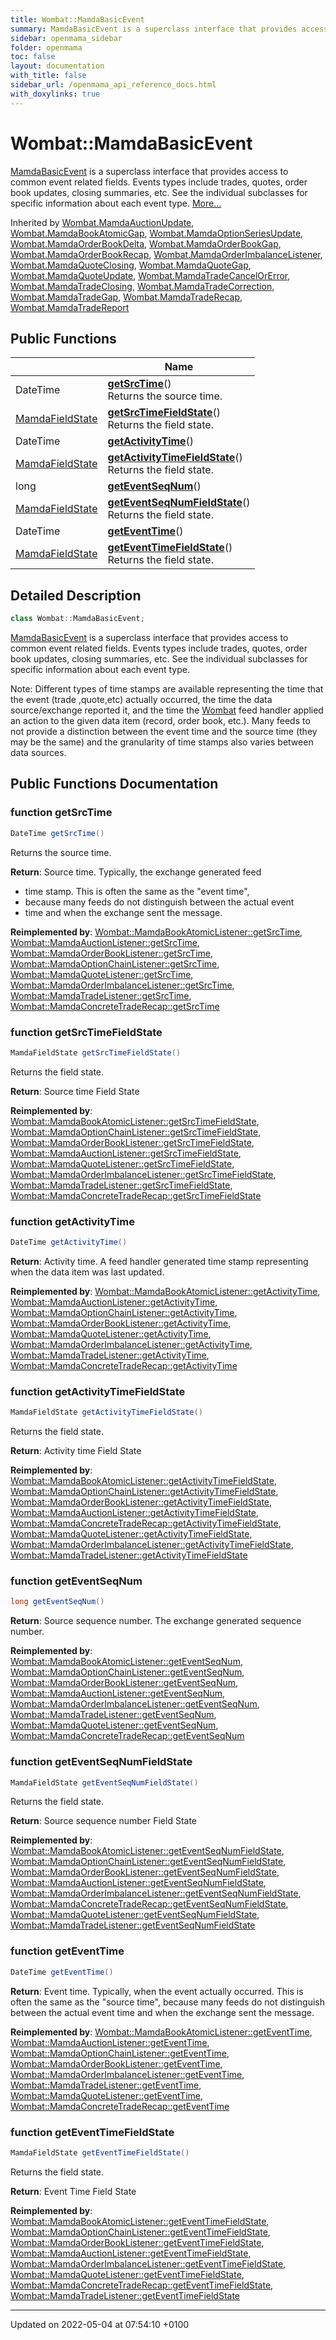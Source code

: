 ```yaml
---
title: Wombat::MamdaBasicEvent
summary: MamdaBasicEvent is a superclass interface that provides access to common event related fields. Events types include trades, quotes, order book updates, closing summaries, etc. See the individual subclasses for specific information about each event type. 
sidebar: openmama_sidebar
folder: openmama
toc: false
layout: documentation
with_title: false
sidebar_url: /openmama_api_reference_docs.html
with_doxylinks: true
---
```


# Wombat::MamdaBasicEvent



[MamdaBasicEvent]() is a superclass interface that provides access to common event related fields. Events types include trades, quotes, order book updates, closing summaries, etc. See the individual subclasses for specific information about each event type.  [More...](#detailed-description)

Inherited by [Wombat.MamdaAuctionUpdate](interfaceWombat_1_1MamdaAuctionUpdate.html), [Wombat.MamdaBookAtomicGap](interfaceWombat_1_1MamdaBookAtomicGap.html), [Wombat.MamdaOptionSeriesUpdate](interfaceWombat_1_1MamdaOptionSeriesUpdate.html), [Wombat.MamdaOrderBookDelta](interfaceWombat_1_1MamdaOrderBookDelta.html), [Wombat.MamdaOrderBookGap](interfaceWombat_1_1MamdaOrderBookGap.html), [Wombat.MamdaOrderBookRecap](interfaceWombat_1_1MamdaOrderBookRecap.html), [Wombat.MamdaOrderImbalanceListener](classWombat_1_1MamdaOrderImbalanceListener.html), [Wombat.MamdaQuoteClosing](interfaceWombat_1_1MamdaQuoteClosing.html), [Wombat.MamdaQuoteGap](interfaceWombat_1_1MamdaQuoteGap.html), [Wombat.MamdaQuoteUpdate](interfaceWombat_1_1MamdaQuoteUpdate.html), [Wombat.MamdaTradeCancelOrError](interfaceWombat_1_1MamdaTradeCancelOrError.html), [Wombat.MamdaTradeClosing](interfaceWombat_1_1MamdaTradeClosing.html), [Wombat.MamdaTradeCorrection](interfaceWombat_1_1MamdaTradeCorrection.html), [Wombat.MamdaTradeGap](interfaceWombat_1_1MamdaTradeGap.html), [Wombat.MamdaTradeRecap](interfaceWombat_1_1MamdaTradeRecap.html), [Wombat.MamdaTradeReport](interfaceWombat_1_1MamdaTradeReport.html)

## Public Functions

|                | Name           |
| -------------- | -------------- |
| DateTime | **[getSrcTime](interfaceWombat_1_1MamdaBasicEvent.html#function-getsrctime)**()<br>Returns the source time.  |
| [MamdaFieldState](namespaceWombat.html#enum-mamdafieldstate) | **[getSrcTimeFieldState](interfaceWombat_1_1MamdaBasicEvent.html#function-getsrctimefieldstate)**()<br>Returns the field state.  |
| DateTime | **[getActivityTime](interfaceWombat_1_1MamdaBasicEvent.html#function-getactivitytime)**() |
| [MamdaFieldState](namespaceWombat.html#enum-mamdafieldstate) | **[getActivityTimeFieldState](interfaceWombat_1_1MamdaBasicEvent.html#function-getactivitytimefieldstate)**()<br>Returns the field state.  |
| long | **[getEventSeqNum](interfaceWombat_1_1MamdaBasicEvent.html#function-geteventseqnum)**() |
| [MamdaFieldState](namespaceWombat.html#enum-mamdafieldstate) | **[getEventSeqNumFieldState](interfaceWombat_1_1MamdaBasicEvent.html#function-geteventseqnumfieldstate)**()<br>Returns the field state.  |
| DateTime | **[getEventTime](interfaceWombat_1_1MamdaBasicEvent.html#function-geteventtime)**() |
| [MamdaFieldState](namespaceWombat.html#enum-mamdafieldstate) | **[getEventTimeFieldState](interfaceWombat_1_1MamdaBasicEvent.html#function-geteventtimefieldstate)**()<br>Returns the field state.  |

## Detailed Description

```csharp
class Wombat::MamdaBasicEvent;
```

[MamdaBasicEvent]() is a superclass interface that provides access to common event related fields. Events types include trades, quotes, order book updates, closing summaries, etc. See the individual subclasses for specific information about each event type. 

Note: Different types of time stamps are available representing the time that the event (trade ,quote,etc) actually occurred, the time the data source/exchange reported it, and the time the [Wombat](namespaceWombat.html) feed handler applied an action to the given data item (record, order book, etc.). Many feeds to not provide a distinction between the event time and the source time (they may be the same) and the granularity of time stamps also varies between data sources.

## Public Functions Documentation

### function getSrcTime

```csharp
DateTime getSrcTime()
```

Returns the source time. 

**Return**: Source time. Typically, the exchange generated feed

* time stamp. This is often the same as the "event time",
* because many feeds do not distinguish between the actual event
* time and when the exchange sent the message.

**Reimplemented by**: [Wombat::MamdaBookAtomicListener::getSrcTime](classWombat_1_1MamdaBookAtomicListener.html#function-getsrctime), [Wombat::MamdaAuctionListener::getSrcTime](classWombat_1_1MamdaAuctionListener.html#function-getsrctime), [Wombat::MamdaOrderBookListener::getSrcTime](classWombat_1_1MamdaOrderBookListener.html#function-getsrctime), [Wombat::MamdaOptionChainListener::getSrcTime](classWombat_1_1MamdaOptionChainListener.html#function-getsrctime), [Wombat::MamdaQuoteListener::getSrcTime](classWombat_1_1MamdaQuoteListener.html#function-getsrctime), [Wombat::MamdaOrderImbalanceListener::getSrcTime](classWombat_1_1MamdaOrderImbalanceListener.html#function-getsrctime), [Wombat::MamdaTradeListener::getSrcTime](classWombat_1_1MamdaTradeListener.html#function-getsrctime), [Wombat::MamdaConcreteTradeRecap::getSrcTime](classWombat_1_1MamdaConcreteTradeRecap.html#function-getsrctime)


### function getSrcTimeFieldState

```csharp
MamdaFieldState getSrcTimeFieldState()
```

Returns the field state. 

**Return**: Source time Field State

**Reimplemented by**: [Wombat::MamdaBookAtomicListener::getSrcTimeFieldState](classWombat_1_1MamdaBookAtomicListener.html#function-getsrctimefieldstate), [Wombat::MamdaOptionChainListener::getSrcTimeFieldState](classWombat_1_1MamdaOptionChainListener.html#function-getsrctimefieldstate), [Wombat::MamdaOrderBookListener::getSrcTimeFieldState](classWombat_1_1MamdaOrderBookListener.html#function-getsrctimefieldstate), [Wombat::MamdaAuctionListener::getSrcTimeFieldState](classWombat_1_1MamdaAuctionListener.html#function-getsrctimefieldstate), [Wombat::MamdaQuoteListener::getSrcTimeFieldState](classWombat_1_1MamdaQuoteListener.html#function-getsrctimefieldstate), [Wombat::MamdaOrderImbalanceListener::getSrcTimeFieldState](classWombat_1_1MamdaOrderImbalanceListener.html#function-getsrctimefieldstate), [Wombat::MamdaTradeListener::getSrcTimeFieldState](classWombat_1_1MamdaTradeListener.html#function-getsrctimefieldstate), [Wombat::MamdaConcreteTradeRecap::getSrcTimeFieldState](classWombat_1_1MamdaConcreteTradeRecap.html#function-getsrctimefieldstate)


### function getActivityTime

```csharp
DateTime getActivityTime()
```


**Return**: Activity time. A feed handler generated time stamp representing when the data item was last updated.

**Reimplemented by**: [Wombat::MamdaBookAtomicListener::getActivityTime](classWombat_1_1MamdaBookAtomicListener.html#function-getactivitytime), [Wombat::MamdaAuctionListener::getActivityTime](classWombat_1_1MamdaAuctionListener.html#function-getactivitytime), [Wombat::MamdaOptionChainListener::getActivityTime](classWombat_1_1MamdaOptionChainListener.html#function-getactivitytime), [Wombat::MamdaOrderBookListener::getActivityTime](classWombat_1_1MamdaOrderBookListener.html#function-getactivitytime), [Wombat::MamdaQuoteListener::getActivityTime](classWombat_1_1MamdaQuoteListener.html#function-getactivitytime), [Wombat::MamdaOrderImbalanceListener::getActivityTime](classWombat_1_1MamdaOrderImbalanceListener.html#function-getactivitytime), [Wombat::MamdaTradeListener::getActivityTime](classWombat_1_1MamdaTradeListener.html#function-getactivitytime), [Wombat::MamdaConcreteTradeRecap::getActivityTime](classWombat_1_1MamdaConcreteTradeRecap.html#function-getactivitytime)


### function getActivityTimeFieldState

```csharp
MamdaFieldState getActivityTimeFieldState()
```

Returns the field state. 

**Return**: Activity time Field State

**Reimplemented by**: [Wombat::MamdaBookAtomicListener::getActivityTimeFieldState](classWombat_1_1MamdaBookAtomicListener.html#function-getactivitytimefieldstate), [Wombat::MamdaOptionChainListener::getActivityTimeFieldState](classWombat_1_1MamdaOptionChainListener.html#function-getactivitytimefieldstate), [Wombat::MamdaOrderBookListener::getActivityTimeFieldState](classWombat_1_1MamdaOrderBookListener.html#function-getactivitytimefieldstate), [Wombat::MamdaAuctionListener::getActivityTimeFieldState](classWombat_1_1MamdaAuctionListener.html#function-getactivitytimefieldstate), [Wombat::MamdaConcreteTradeRecap::getActivityTimeFieldState](classWombat_1_1MamdaConcreteTradeRecap.html#function-getactivitytimefieldstate), [Wombat::MamdaQuoteListener::getActivityTimeFieldState](classWombat_1_1MamdaQuoteListener.html#function-getactivitytimefieldstate), [Wombat::MamdaOrderImbalanceListener::getActivityTimeFieldState](classWombat_1_1MamdaOrderImbalanceListener.html#function-getactivitytimefieldstate), [Wombat::MamdaTradeListener::getActivityTimeFieldState](classWombat_1_1MamdaTradeListener.html#function-getactivitytimefieldstate)


### function getEventSeqNum

```csharp
long getEventSeqNum()
```


**Return**: Source sequence number. The exchange generated sequence number.

**Reimplemented by**: [Wombat::MamdaBookAtomicListener::getEventSeqNum](classWombat_1_1MamdaBookAtomicListener.html#function-geteventseqnum), [Wombat::MamdaOptionChainListener::getEventSeqNum](classWombat_1_1MamdaOptionChainListener.html#function-geteventseqnum), [Wombat::MamdaOrderBookListener::getEventSeqNum](classWombat_1_1MamdaOrderBookListener.html#function-geteventseqnum), [Wombat::MamdaAuctionListener::getEventSeqNum](classWombat_1_1MamdaAuctionListener.html#function-geteventseqnum), [Wombat::MamdaOrderImbalanceListener::getEventSeqNum](classWombat_1_1MamdaOrderImbalanceListener.html#function-geteventseqnum), [Wombat::MamdaTradeListener::getEventSeqNum](classWombat_1_1MamdaTradeListener.html#function-geteventseqnum), [Wombat::MamdaQuoteListener::getEventSeqNum](classWombat_1_1MamdaQuoteListener.html#function-geteventseqnum), [Wombat::MamdaConcreteTradeRecap::getEventSeqNum](classWombat_1_1MamdaConcreteTradeRecap.html#function-geteventseqnum)


### function getEventSeqNumFieldState

```csharp
MamdaFieldState getEventSeqNumFieldState()
```

Returns the field state. 

**Return**: Source sequence number Field State

**Reimplemented by**: [Wombat::MamdaBookAtomicListener::getEventSeqNumFieldState](classWombat_1_1MamdaBookAtomicListener.html#function-geteventseqnumfieldstate), [Wombat::MamdaOptionChainListener::getEventSeqNumFieldState](classWombat_1_1MamdaOptionChainListener.html#function-geteventseqnumfieldstate), [Wombat::MamdaOrderBookListener::getEventSeqNumFieldState](classWombat_1_1MamdaOrderBookListener.html#function-geteventseqnumfieldstate), [Wombat::MamdaAuctionListener::getEventSeqNumFieldState](classWombat_1_1MamdaAuctionListener.html#function-geteventseqnumfieldstate), [Wombat::MamdaOrderImbalanceListener::getEventSeqNumFieldState](classWombat_1_1MamdaOrderImbalanceListener.html#function-geteventseqnumfieldstate), [Wombat::MamdaConcreteTradeRecap::getEventSeqNumFieldState](classWombat_1_1MamdaConcreteTradeRecap.html#function-geteventseqnumfieldstate), [Wombat::MamdaQuoteListener::getEventSeqNumFieldState](classWombat_1_1MamdaQuoteListener.html#function-geteventseqnumfieldstate), [Wombat::MamdaTradeListener::getEventSeqNumFieldState](classWombat_1_1MamdaTradeListener.html#function-geteventseqnumfieldstate)


### function getEventTime

```csharp
DateTime getEventTime()
```


**Return**: Event time. Typically, when the event actually occurred. This is often the same as the "source time", because many feeds do not distinguish between the actual event time and when the exchange sent the message.

**Reimplemented by**: [Wombat::MamdaBookAtomicListener::getEventTime](classWombat_1_1MamdaBookAtomicListener.html#function-geteventtime), [Wombat::MamdaAuctionListener::getEventTime](classWombat_1_1MamdaAuctionListener.html#function-geteventtime), [Wombat::MamdaOptionChainListener::getEventTime](classWombat_1_1MamdaOptionChainListener.html#function-geteventtime), [Wombat::MamdaOrderBookListener::getEventTime](classWombat_1_1MamdaOrderBookListener.html#function-geteventtime), [Wombat::MamdaOrderImbalanceListener::getEventTime](classWombat_1_1MamdaOrderImbalanceListener.html#function-geteventtime), [Wombat::MamdaTradeListener::getEventTime](classWombat_1_1MamdaTradeListener.html#function-geteventtime), [Wombat::MamdaQuoteListener::getEventTime](classWombat_1_1MamdaQuoteListener.html#function-geteventtime), [Wombat::MamdaConcreteTradeRecap::getEventTime](classWombat_1_1MamdaConcreteTradeRecap.html#function-geteventtime)


### function getEventTimeFieldState

```csharp
MamdaFieldState getEventTimeFieldState()
```

Returns the field state. 

**Return**: Event Time Field State

**Reimplemented by**: [Wombat::MamdaBookAtomicListener::getEventTimeFieldState](classWombat_1_1MamdaBookAtomicListener.html#function-geteventtimefieldstate), [Wombat::MamdaOptionChainListener::getEventTimeFieldState](classWombat_1_1MamdaOptionChainListener.html#function-geteventtimefieldstate), [Wombat::MamdaOrderBookListener::getEventTimeFieldState](classWombat_1_1MamdaOrderBookListener.html#function-geteventtimefieldstate), [Wombat::MamdaAuctionListener::getEventTimeFieldState](classWombat_1_1MamdaAuctionListener.html#function-geteventtimefieldstate), [Wombat::MamdaOrderImbalanceListener::getEventTimeFieldState](classWombat_1_1MamdaOrderImbalanceListener.html#function-geteventtimefieldstate), [Wombat::MamdaQuoteListener::getEventTimeFieldState](classWombat_1_1MamdaQuoteListener.html#function-geteventtimefieldstate), [Wombat::MamdaConcreteTradeRecap::getEventTimeFieldState](classWombat_1_1MamdaConcreteTradeRecap.html#function-geteventtimefieldstate), [Wombat::MamdaTradeListener::getEventTimeFieldState](classWombat_1_1MamdaTradeListener.html#function-geteventtimefieldstate)


-------------------------------

Updated on 2022-05-04 at 07:54:10 +0100